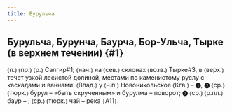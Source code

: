 ```yaml
---
title: Бурульча
---
```

## Бурульча, Бурунча, Баурча, Бор-Ульча, Тырке (в верхнем течении) {#1}

⦅п.⦆ ⦅пр.⦆ ⦅р.⦆ Салгир#1; ⦅нач.⦆ на ⦅сев.⦆ склонах ⦅возв.⦆ Тырке#3, в ⦅верх.⦆ течет узкой лесистой долиной, местами по каменистому руслу с каскадами и ваннами. ⦅Впад.⦆ у ⦅н.п.⦆ Новоникольское ⦅Кгв.⦆ – ❶, ❷ ⦅ср.⦆ ⦅тюрк.⦆ бурул – «быть скрученным» и бурулма – поворот; ❸ ⦅ср.⦆ ⦅р.пл.⦆ баур – ; ⦅ср.⦆ ⦅тюрк.⦆ чай – река ⦃А11⦄.

